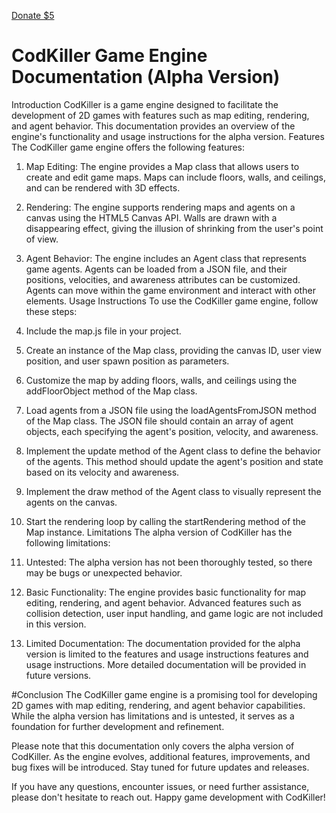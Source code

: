 [Donate $5](https://www.paypal.com/donate/?hosted_button_id=SEVR6RVFDB9SC)

# CodKiller Game Engine Documentation (Alpha Version)
Introduction
CodKiller is a game engine designed to facilitate the development of 2D games with features such as map editing, rendering, and agent behavior. This documentation provides an overview of the engine's functionality and usage instructions for the alpha version.
Features
The CodKiller game engine offers the following features:

1. Map Editing: The engine provides a Map class that allows users to create and edit game maps. Maps can include floors, walls, and ceilings, and can be rendered with 3D effects.

2. Rendering: The engine supports rendering maps and agents on a canvas using the HTML5 Canvas API. Walls are drawn with a disappearing effect, giving the illusion of shrinking from the user's point of view.

3. Agent Behavior: The engine includes an Agent class that represents game agents. Agents can be loaded from a JSON file, and their positions, velocities, and awareness attributes can be customized. Agents can move within the game environment and interact with other elements.
Usage Instructions
To use the CodKiller game engine, follow these steps:

1. Include the map.js file in your project.

2. Create an instance of the Map class, providing the canvas ID, user view position, and user spawn position as parameters.

3. Customize the map by adding floors, walls, and ceilings using the addFloorObject method of the Map class.

4. Load agents from a JSON file using the loadAgentsFromJSON method of the Map class. The JSON file should contain an array of agent objects, each specifying the agent's position, velocity, and awareness.

5. Implement the update method of the Agent class to define the behavior of the agents. This method should update the agent's position and state based on its velocity and awareness.

6. Implement the draw method of the Agent class to visually represent the agents on the canvas.

7. Start the rendering loop by calling the startRendering method of the Map instance.
Limitations
The alpha version of CodKiller has the following limitations:

1. Untested: The alpha version has not been thoroughly tested, so there may be bugs or unexpected behavior.

2. Basic Functionality: The engine provides basic functionality for map editing, rendering, and agent behavior. Advanced features such as collision detection, user input handling, and game logic are not included in this version.

3. Limited Documentation: The documentation provided for the alpha version is limited to the features and usage instructions features and usage instructions. More detailed documentation will be provided in future versions.


#Conclusion
The CodKiller game engine is a promising tool for developing 2D games with map editing, rendering, and agent behavior capabilities. While the alpha version has limitations and is untested, it serves as a foundation for further development and refinement.

Please note that this documentation only covers the alpha version of CodKiller. As the engine evolves, additional features, improvements, and bug fixes will be introduced. Stay tuned for future updates and releases.

If you have any questions, encounter issues, or need further assistance, please don't hesitate to reach out. Happy game development with CodKiller!

